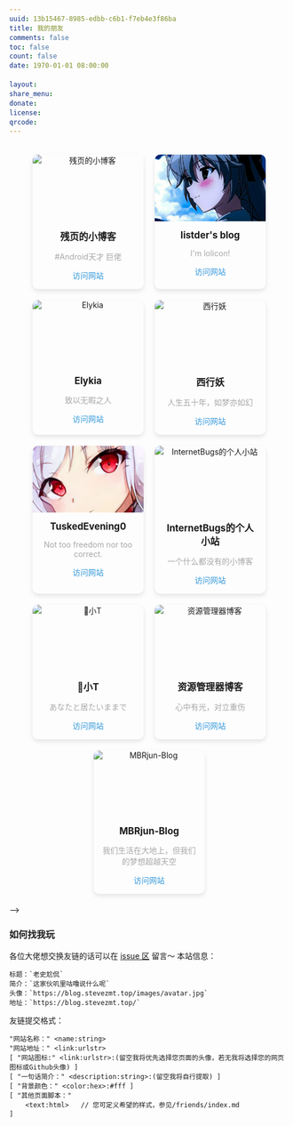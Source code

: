 ```yaml
---
uuid: 13b15467-8985-edbb-c6b1-f7eb4e3f86ba
title: 我的朋友
comments: false
toc: false
count: false
date: 1970-01-01 08:00:00

layout: 
share_menu:
donate:
license:
qrcode: 
---
```




<style>
.friends-container{display:flex;flex-wrap:wrap;justify-content:center;gap:20px;padding:20px}
.friend-card{background: #ffffff1a;border-radius:10px;box-shadow:0 4px 8px rgba(0,0,0,0.1);overflow:hidden;width:200px;text-align:center}
.card-image{height:120px;overflow:hidden}
.card-image img{width:100%;height:120px;object-fit:cover;display:block}
.friend-info{padding:15px}
.friend-info h3{margin:0;font-size:1.2em;}
.friend-info p{color:var(--text-color-secondary, #a8a7a7ff)}
.friend-info a{color:#3498db;text-decoration:none}
</style>

<div class="friends-container">
  <div class="friend-card  mdui-ripple">
    <div class="card-image">
        <img src="https://blog.canyie.top/data/image/avatar_new.jpg" alt="残页的小博客">
    </div>
    <div class="friend-info">
      <h3>残页的小博客</h3>
      <p>#Android天才 巨佬</p>
      <a href="https://blog.canyie.top/">访问网站</a>
    </div>
  </div>
  
  <div class="friend-card  mdui-ripple">
    <div class="card-image ">
        <img src="/friends/listder.jpg" alt="listder's blog">
    </div>
    <div class="friend-info">
      <h3>listder's blog</h3>
      <p>I'm lolicon!</p>
      <a href="https://blog.listder.xyz/">访问网站</a>
    </div>
  </div>

   <div class="friend-card  mdui-ripple">
    <div class="card-image">
        <img src="https://bu.dusays.com/2024/10/25/671b2438203a6.gif" alt="Elykia">
    </div>
    <div class="friend-info">
      <h3>Elykia</h3>
      <p>致以无暇之人</p>
      <a href="https://blog.elykia.cn/">访问网站</a>
    </div>
  </div>

  <div class="friend-card mdui-ripple">
    <div class="card-image">
        <img src="https://s3.ax1x.com/2021/01/31/yEfCCR.png" alt="西行妖">
    </div>
    <div class="friend-info">
      <h3>西行妖</h3>
      <p>人生五十年，如梦亦如幻</p>
      <a href="https://my.toho.red">访问网站</a>
    </div>
  </div>

  <!-- <div class="friend-card  mdui-ripple" >
    <div style="height: 120px; overflow: hidden;">
        <img src="https://cdn.lar.moe/static/avatar/me.webp" alt="花と詩" style="width: 100%; height: 120px; object-fit: cover;">
    </div>
    <div class="friend-info" style="padding: 15px;">
      <h3 style="margin: 0; font-size: 1.2em;  color: var(--text-color, #000);">花と詩</h3>
      <p style="color: #666;">Hana to Uta</p>
      <a href="https://lar.moe/" style="color: #3498db; text-decoration: none;">访问网站</a>
    </div>
  </div> -->
  <!-- Address Unreachable at 2025-09-20! Please Contact with us. -->


  <div class="friend-card mdui-ripple">
    <div class="card-image">
        <img src="/friends/piowonsler.jpg" alt="TuskedEvening0">
    </div>
    <div class="friend-info">
      <h3>TuskedEvening0</h3>
      <p>Not too freedom nor too correct.</p>
      <a href="https://tuskede0.top/">访问网站</a>
    </div>
  </div>

  <div class="friend-card  mdui-ripple">
    <div class="card-image">
        <img src="https://zhmoegirl.com/favicon.ico" alt="InternetBugs的个人小站">
    </div>
    <div class="friend-info">
      <h3>InternetBugs的个人小站</h3>
      <p>一个什么都没有的小博客</p>
      <a href="https://zhmoegirl.com/">访问网站</a>
    </div>
  </div>

  <div class="friend-card  mdui-ripple">
    <div class="card-image">
        <img src="https://sin.moe/api/v2/objects/avatar/kf9ppqa68kkdxf4rnr.jpeg" alt="🍋小T">
    </div>
    <div class="friend-info">
      <h3>🍋小T</h3>
      <p>あなたと居たいままで</p>
      <a href="https://sin.moe/">访问网站</a>
    </div>
  </div>

  <div class="friend-card  mdui-ripple">
    <div class="card-image">
        <img src="https://cos.zyglq.cn/static/web-logo.jpg" alt="资源管理器博客">
    </div>
    <div class="friend-info">
      <h3>资源管理器博客</h3>
      <p>心中有光，对立重伤</p>
      <a href="https://www.zyglq.cn/">访问网站</a>
    </div>
  </div>
  <div class="friend-card  mdui-ripple">
    <div class="card-image">
        <img src="https://lfs.libmbr.com/assets/pics/LG4v5Savatar180px.webp" alt="MBRjun-Blog">
    </div>
    <div class="friend-info">
      <h3>MBRjun-Blog</h3>
      <p>我们生活在大地上，但我们的梦想超越天空</p>
      <a href="https://www.libmbr.com/">访问网站</a>
    </div>
  </div>

</div>
  <!-- 可以继续添加更多友链卡片 -->
  <!-- SAMPLE --

  <!-- <div class="friend-card  mdui-ripple">
    <div class="card-image">
        <img src="<link:图片链接>" alt="<name:博客名称>">
    </div>
    <div class="friend-info">
      <h3><name:博客名称></h3>
      <p><description:不超过15字的简介></p>
      <a href="<link:站点链接>">访问网站</a>
    </div>
  </div>--> -->








### 如何找我玩
各位大佬想交换友链的话可以在 [issue 区](https://github.com/SteveZMTstudios/articles/issues/new/choose) 留言～
本站信息：
```
标题：`老史尬侃`
简介：`这家伙叽里咕噜说什么呢`
头像：`https://blog.stevezmt.top/images/avatar.jpg`
地址：`https://blog.stevezmt.top/`
```

友链提交格式：
```
"网站名称：" <name:string>
"网站地址：" <link:urlstr>
[ "网站图标:" <link:urlstr>:(留空我将优先选择您页面的头像，若无我将选择您的网页图标或Github头像) ]
[ "一句话简介：" <description:string>:(留空我将自行提取) ]
[ "背景颜色：" <color:hex>:#fff ]
[ "其他页面脚本："
    <text:html>   // 您可定义希望的样式，参见/friends/index.md
]
```



